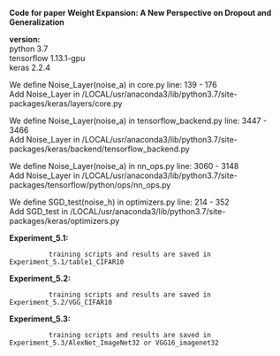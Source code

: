 **Code for paper Weight Expansion: A New Perspective on Dropout and Generalization**

**version:**  
python 3.7  
tensorflow 1.13.1-gpu  
keras 2.2.4

We define Noise_Layer(noise_a) in core.py line: 139 - 176  
Add Noise_Layer in /LOCAL/usr/anaconda3/lib/python3.7/site-packages/keras/layers/core.py

We define Noise_Layer(noise_a) in tensorflow_backend.py line: 3447 - 3466  
Add Noise_Layer in /LOCAL/usr/anaconda3/lib/python3.7/site-packages/keras/backend/tensorflow_backend.py

We define Noise_Layer(noise_a) in nn_ops.py line: 3060 - 3148  
Add Noise_Layer in /LOCAL/usr/anaconda3/lib/python3.7/site-packages/tensorflow/python/ops/nn_ops.py

We define SGD_test(noise_h) in optimizers.py line: 214 - 352  
Add SGD_test in /LOCAL/usr/anaconda3/lib/python3.7/site-packages/keras/optimizers.py

**Experiment_5.1:**
               
              training scripts and results are saved in Experiment_5.1/table1_CIFAR10

**Experiment_5.2:** 
               
              training scripts and results are saved in Experiment_5.2/VGG_CIFAR10

**Experiment_5.3:**
               
              training scripts and results are saved in Experiment_5.3/AlexNet_ImageNet32 or VGG16_imagenet32
